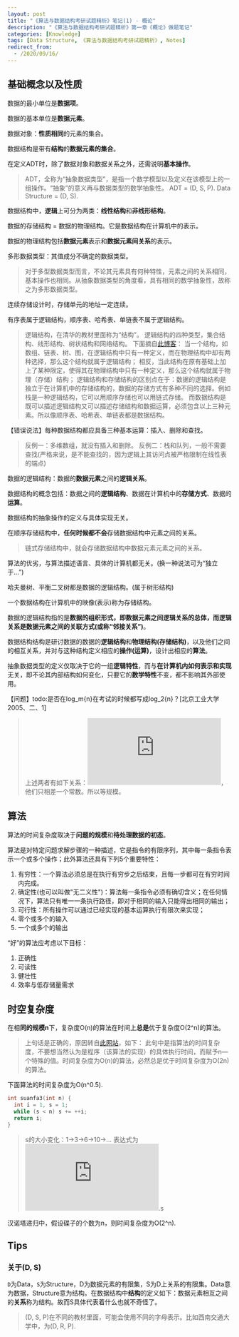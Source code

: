 ```yaml
---
layout: post
title: "《算法与数据结构考研试题精析》笔记(1) - 概论"
description: "《算法与数据结构考研试题精析》第一章《概论》做题笔记"
categories: [Knowledge]
tags: [Data Structure, 《算法与数据结构考研试题精析》, Notes]
redirect_from:
  - /2020/09/16/
---
```


## 基础概念以及性质

数据的最小单位是**数据项**。

数据的基本单位是**数据元素**。

数据对象：**性质相同**的元素的集合。

数据结构是带有**结构**的**数据元素的集合**。

在定义ADT时，除了数据对象和数据关系之外，还需说明**基本操作**。

> ADT，全称为“抽象数据类型”，是指一个数学模型以及定义在该模型上的一组操作。“抽象”的意义再与数据类型的数学抽象性。
> ADT = (D, S, P). Data Structure = (D, S).

数据结构中，**逻辑**上可分为两类：**线性结构**和**非线形结构**。

数据的存储结构 = 数据的物理结构。它是数据结构在计算机中的表示。

数据的物理结构包括**数据元素**表示和**数据元素间关系**的表示。

多形数据类型：其值成分不确定的数据类型。

>对于多型数据类型而言，不论其元素具有何种特性，元素之间的关系相同，基本操作也相同。从抽象数据类型的角度看，具有相同的数学抽象性，故称之为多形数据类型。

连续存储设计时，存储单元的地址一定连续。

有序表属于逻辑结构，顺序表、哈希表、单链表不属于逻辑结构。

> 逻辑结构，在清华的教材里面称为“结构”。
> 逻辑结构的四种类型，集合结构、线形结构、树状结构和网络结构。
> 下面摘自[此博客](https://www.cnblogs.com/wonker/p/11236370.html)：
> 当一个结构，如数组、链表、树、图，在逻辑结构中只有一种定义，而在物理结构中却有两种选择，那么这个结构就属于逻辑结构；
> 相反，当此结构在原有基础上加上了某种限定，使得其在物理结构中只有一种定义，那么这个结构就属于物理（存储）结构；
> 逻辑结构和存储结构的区别点在于：数据的逻辑结构是独立于在计算机中的存储结构的，数据的存储方式有多种不同的选择。例如栈是一种逻辑结构，它可以用顺序存储也可以用链式存储。
> 而数据结构是既可以描述逻辑结构又可以描述存储结构和数据运算，必须包含以上三种元素。所以像顺序表、哈希表、单链表都是数据结构。

【错误说法】每种数据结构都应具备三种基本运算：插入、删除和查找。

> 反例一：多维数组，就没有插入和删除。
> 反例二：栈和队列，一般不需要查找(严格来说，是不能查找的，因为逻辑上其访问点被严格限制在线性表的端点)

数据的逻辑结构：数据的**数据元素**之间的**逻辑关系**。

数据结构的概念包括：数据之间的**逻辑结构**、数据在计算机中的**存储方式**、数据的**运算**。

数据结构的抽象操作的定义与具体实现无关。

在顺序存储结构中，**任何时候都不会**存储数据结构中元素之间的关系。

> 链式存储结构中，就会存储数据结构中数据元素元素之间的关系。

算法的优劣，与算法描述语言、具体的计算机都无关。(换一种说法可为“独立于...”)

哈夫曼树、平衡二叉树都是数据的逻辑结构。(属于树形结构)

一个数据结构在计算机中的映像(表示)称为存储结构。

数据的逻辑结构指的是**数据的组织形式，即数据元素之间逻辑关系的总体，而逻辑关系是数据元素之间的关联方式(或称“邻接关系”)**。

数据结构结构是研讨数据的数据的**逻辑结构**和**物理结构(存储结构)**，以及他们之间的相互关系，并对与这种结构定义相应的**操作(运算)**，设计出相应的**算法**。

抽象数据类型的定义仅取决于它的一组**逻辑特性**，而与**在计算机内如何表示和实现**无关，即不论其内部结构如何变化，只要它的**数学特性**不变，都不影响其外部使用。

【问题】todo:是否在log_m{n}在考试的时候都写成log_2{n}？[北京工业大学2005、二、1]

> 上述两者有如下关系：![关系](https://latex.vimsky.com/test.image.latex.php?fmt=svg&val=%255Cinline%2520%255Cdpi%257B150%257D%2520%255Cfootnotesize%2520log_2%257Bn%257D%2520%253D%2520log_2%257B3%257D%255Ctimes%2520log_3%257Bn%257D&dl=0)，他们只相差一个常数。所以等规模。

## 算法

算法的时间复杂度取决于**问题的规模**和**待处理数据的初态**。

算法是对特定问题求解步骤的一种描述，它是指令的有限序列，其中每一条指令表示一个或多个操作；此外算法还具有下列5个重要特性：

1. 有穷性：一个算法必须总是在执行有穷步之后结束，且每一步都可在有穷时间内完成。
2. 确定性(也可以叫做"无二义性")：算法每一条指令必须有确切含义；在任何情况下，算法只有唯一一条执行路径，即对于相同的输入只能得出相同的输出；
3. 可行性：所有操作可以通过已经实现的基本运算执行有限次来实现；
4. 零个或多个的输入
5. 一个或多个的输出

“好”的算法应考虑以下目标：

1. 正确性
2. 可读性
3. 健壮性
4. 效率与低存储量需求

## 时空复杂度

在相**同的规模n**下，复杂度O(n)的算法在时间上**总是**优于复杂度O(2^n)的算法。

> 上句话是正确的，原因转自[此网站](http://c.biancheng.net/cpp/html/2653.html)，如下：
> 此句中是指算法的时间复杂度，不要想当然认为是程序（该算法的实现）的具体执行时间，而赋予n—个特殊的值。时间复杂度为O(n)的算法，必然总是优于时间复杂度为O(2n)的算法。

下面算法的时间复杂度为O(n^0.5).

```c
int suanfa3(int n) {
  int i = 1, s = 1;
  while (s < n) s += ++i;
  return i;
}
```

> s的大小变化：1->3->6->10->...
> 表达式为![operation](https://latex.vimsky.com/test.image.latex.php?fmt=svg&val=%255Cinline%2520%255Cdpi%257B150%257D%2520%255Cfootnotesize%2520a_n%2520%253D%2520%255Cfrac%257Bn%2528n%26plus%3B1%2529%257D%257B2%257D&dl=0).s

汉诺塔递归中，假设碟子的个数为n，则时间复杂度为O(2^n).

## Tips

### 关于(D, S)

`D`为Data，`S`为Structure，D为数据元素的有限集，S为D上关系的有限集。Data意为数据，Structure意为结构。在数据结构中**结构**的定义如下：数据元素相互之间的**关系**称为结构。故而S具体代表着什么也就不奇怪了。

> (D, S, P)在不同的教材里面，可能会使用不同的字母表示。比如西南交通大学中，为(D, R, P).
